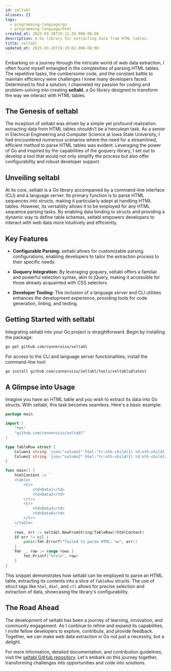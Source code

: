 ```yaml
---
id: seltabl
aliases: []
tags:
  - programming-language/go
  - programming-language/html
created_at: 2025-03-28T19:12:39.000-06:00
description: A Go library for extracting data from HTML tables.
title: seltabl
updated_at: 2025-03-28T19:19:02.000-06:00
---
```


Embarking on a journey through the intricate world of web data extraction, I often found myself entangled in the complexities of parsing HTML tables. The repetitive tasks, the cumbersome code, and the constant battle to maintain efficiency were challenges I knew many developers faced. Determined to find a solution, I channeled my passion for coding and problem-solving into creating **seltabl**, a Go library designed to transform the way we interact with HTML tables.

## The Genesis of seltabl

The inception of seltabl was driven by a simple yet profound realization: extracting data from HTML tables shouldn't be a herculean task. As a senior in Electrical Engineering and Computer Science at Iowa State University, I had encountered numerous scenarios where the need for a streamlined, efficient method to parse HTML tables was evident. Leveraging the power of Go and inspired by the capabilities of the goquery library, I set out to develop a tool that would not only simplify the process but also offer configurability and robust developer support.

## Unveiling seltabl

At its core, seltabl is a Go library accompanied by a command-line interface (CLI) and a language server. Its primary function is to parse HTML sequences into structs, making it particularly adept at handling HTML tables. However, its versatility allows it to be employed for any HTML sequence parsing tasks. By enabling data binding to structs and providing a dynamic way to define table schemas, seltabl empowers developers to interact with web data more intuitively and efficiently.

## Key Features

- **Configurable Parsing:** seltabl allows for customizable parsing configurations, enabling developers to tailor the extraction process to their specific needs.
  
- **Goquery Integration:** By leveraging goquery, seltabl offers a familiar and powerful selection syntax, akin to jQuery, making it accessible for those already acquainted with CSS selectors.
  
- **Developer Tooling:** The inclusion of a language server and CLI utilities enhances the development experience, providing tools for code generation, linting, and testing.

## Getting Started with seltabl

Integrating seltabl into your Go project is straightforward. Begin by installing the package:

```bash
go get github.com/conneroisu/seltabl
```

For access to the CLI and language server functionalities, install the command-line tool:

```bash
go install github.com/conneroisu/seltabl/tools/seltabls@latest
```

## A Glimpse into Usage

Imagine you have an HTML table and you wish to extract its data into Go structs. With seltabl, this task becomes seamless. Here's a basic example:

```go
package main

import (
    "fmt"
    "github.com/conneroisu/seltabl"
)

type TableRow struct {
    Column1 string `json:"column1" hSel:"tr:nth-child(1) td:nth-child(1)" dSel:"tr td:nth-child(1)" ctl:"text"`
    Column2 string `json:"column2" hSel:"tr:nth-child(1) td:nth-child(2)" dSel:"tr td:nth-child(2)" ctl:"text"`
}

func main() {
    htmlContent := `
    <table>
        <tr>
            <td>Data1</td>
            <td>Data2</td>
        </tr>
        <tr>
            <td>Data3</td>
            <td>Data4</td>
        </tr>
    </table>
    `
    rows, err := seltabl.NewFromString[TableRow](htmlContent)
    if err != nil {
        panic(fmt.Errorf("failed to parse HTML: %w", err))
    }
    for _, row := range rows {
        fmt.Printf("%+v\n", row)
    }
}
```

This snippet demonstrates how seltabl can be employed to parse an HTML table, extracting its contents into a slice of `TableRow` structs. The use of struct tags like `hSel`, `dSel`, and `ctl` allows for precise selection and extraction of data, showcasing the library's configurability.

## The Road Ahead

The development of seltabl has been a journey of learning, innovation, and community engagement. As I continue to refine and expand its capabilities, I invite fellow developers to explore, contribute, and provide feedback. Together, we can make web data extraction in Go not just a necessity, but a delight.

For more information, detailed documentation, and contribution guidelines, visit the [seltabl GitHub repository](https://github.com/conneroisu/seltabl). Let's embark on this journey together, transforming challenges into opportunities and code into solutions. 
